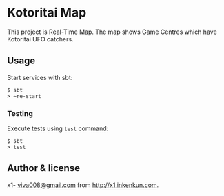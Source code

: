 # Kotoritai Map

This project is Real-Time Map.
The map shows Game Centres which have Kotoritai UFO catchers.

## Usage

Start services with sbt:

```
$ sbt
> ~re-start
```

### Testing

Execute tests using `test` command:

```
$ sbt
> test
```

## Author & license

x1- <viva008@gmail.com> from http://x1.inkenkun.com.

